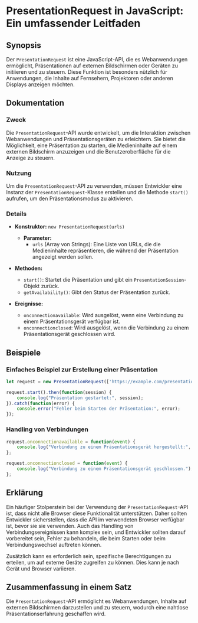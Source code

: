 <!--
Meta Description: # PresentationRequest in JavaScript: Ein umfassender Leitfaden ## Synopsis Der `PresentationRequest` ist eine JavaScript-API, die es Webanwendungen er...
Meta Keywords: die, presentationrequest, und, der, präsentation
-->

# PresentationRequest in JavaScript: Ein umfassender Leitfaden

## Synopsis
Der `PresentationRequest` ist eine JavaScript-API, die es Webanwendungen ermöglicht, Präsentationen auf externen Bildschirmen oder Geräten zu initiieren und zu steuern. Diese Funktion ist besonders nützlich für Anwendungen, die Inhalte auf Fernsehern, Projektoren oder anderen Displays anzeigen möchten.

## Dokumentation
### Zweck
Die `PresentationRequest`-API wurde entwickelt, um die Interaktion zwischen Webanwendungen und Präsentationsgeräten zu erleichtern. Sie bietet die Möglichkeit, eine Präsentation zu starten, die Medieninhalte auf einem externen Bildschirm anzuzeigen und die Benutzeroberfläche für die Anzeige zu steuern.

### Nutzung
Um die `PresentationRequest`-API zu verwenden, müssen Entwickler eine Instanz der `PresentationRequest`-Klasse erstellen und die Methode `start()` aufrufen, um den Präsentationsmodus zu aktivieren. 

### Details
- **Konstruktor:** `new PresentationRequest(urls)`
  - **Parameter:** 
    - `urls` (Array von Strings): Eine Liste von URLs, die die Medieninhalte repräsentieren, die während der Präsentation angezeigt werden sollen.

- **Methoden:**
  - `start()`: Startet die Präsentation und gibt ein `PresentationSession`-Objekt zurück.
  - `getAvailability()`: Gibt den Status der Präsentation zurück.

- **Ereignisse:**
  - `onconnectionavailable`: Wird ausgelöst, wenn eine Verbindung zu einem Präsentationsgerät verfügbar ist.
  - `onconnectionclosed`: Wird ausgelöst, wenn die Verbindung zu einem Präsentationsgerät geschlossen wird.

## Beispiele
### Einfaches Beispiel zur Erstellung einer Präsentation
```javascript
let request = new PresentationRequest(['https://example.com/presentation1', 'https://example.com/presentation2']);

request.start().then(function(session) {
    console.log("Präsentation gestartet:", session);
}).catch(function(error) {
    console.error("Fehler beim Starten der Präsentation:", error);
});
```

### Handling von Verbindungen
```javascript
request.onconnectionavailable = function(event) {
    console.log("Verbindung zu einem Präsentationsgerät hergestellt:", event.connection);
};

request.onconnectionclosed = function(event) {
    console.log("Verbindung zu einem Präsentationsgerät geschlossen.");
};
```

## Erklärung
Ein häufiger Stolperstein bei der Verwendung der `PresentationRequest`-API ist, dass nicht alle Browser diese Funktionalität unterstützen. Daher sollten Entwickler sicherstellen, dass die API im verwendeten Browser verfügbar ist, bevor sie sie verwenden. Auch das Handling von Verbindungsereignissen kann komplex sein, und Entwickler sollten darauf vorbereitet sein, Fehler zu behandeln, die beim Starten oder beim Verbindungswechsel auftreten können.

Zusätzlich kann es erforderlich sein, spezifische Berechtigungen zu erteilen, um auf externe Geräte zugreifen zu können. Dies kann je nach Gerät und Browser variieren.

## Zusammenfassung in einem Satz
Die `PresentationRequest`-API ermöglicht es Webanwendungen, Inhalte auf externen Bildschirmen darzustellen und zu steuern, wodurch eine nahtlose Präsentationserfahrung geschaffen wird.